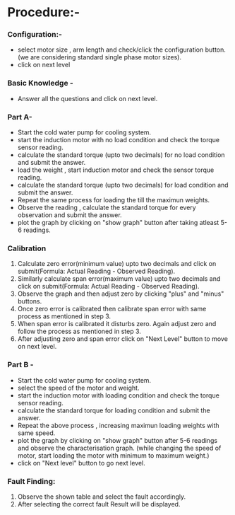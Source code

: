 # Procedure:- 

### Configuration:-
- select motor size , arm length and check/click the configuration button. (we are considering standard single phase motor sizes).
- click on next level 

### Basic Knowledge - 
- Answer all the questions and click on next level.

### Part A-
- Start the cold water pump for cooling system.
- start the induction motor with no load condition and check the torque sensor reading.
- calculate the standard torque (upto two decimals) for no load condition and submit the answer.
- load the weight , start induction motor and check the sensor torque reading.
- calculate the standard torque (upto two decimals) for load condition and submit the answer.
- Repeat the same process for loading the till the maximun weights.
- Observe the reading , calculate the standard torque for every observation and submit the answer.
- plot the graph by clicking on "show graph" button after taking atleast 5-6 readings.



### Calibration
1. Calculate zero error(minimum value) upto two decimals and click on submit(Formula: Actual Reading - Observed Reading). 
2. Similarly calculate span error(maximum value) upto two decimals and click on submit(Formula: Actual Reading - Observed Reading).
3. Observe the graph and then adjust zero by clicking "plus" and "minus" buttons. 
4. Once zero error is calibrated then calibrate span error with same process as mentioned in step 3.
5. When span error is calibrated it disturbs zero. Again adjust zero and follow the process as mentioned in step 3. 
6. After adjusting zero and span error click on "Next Level" button to move on next level.


### Part B - 
- Start the cold water pump for cooling system.
- select the speed of the motor and weight.
- start the induction motor with loading condition and check the torque sensor reading.
- calculate the standard torque for loading condition and submit the answer.
- Repeat the above process , increasing maximun loading weights with same speed.
- plot the graph by clicking on "show graph" button after 5-6 readings and observe the characterisation graph.
(while changing the speed of motor, start loading the motor with minimum to maximum weight.) 
- click on "Next level" button to go next level.

### Fault Finding:
1. Observe the shown table and select the fault accordingly.
2. After selecting the correct fault Result will be displayed.